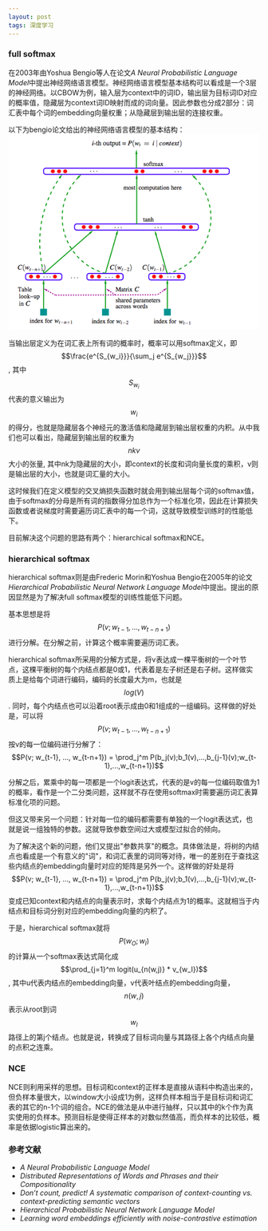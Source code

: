 ```yaml
---
layout: post
tags: 深度学习
---
```


### **full softmax**
在2003年由Yoshua Bengio等人在论文*A Neural Probabilistic Language Model*中提出神经网络语言模型。神经网络语言模型基本结构可以看成是一个3层的神经网络。以CBOW为例，输入层为context中的词ID，输出层为目标词ID对应的概率值，隐藏层为context词ID映射而成的词向量。因此参数也分成2部分：词汇表中每个词的embedding向量权重；从隐藏层到输出层的连接权重。

以下为bengio论文给出的神经网络语言模型的基本结构：
![word2vec_bengio](/public/word2vec_bengio.png)

当输出层定义为在词汇表上所有词的概率时，概率可以用softmax定义，即$$\frac{e^{S_{w_i}}}{\sum_j e^{S_{w_j}}}$$, 其中$$S_{w_i}$$代表的意义输出为$$w_i$$的得分，也就是隐藏层各个神经元的激活值和隐藏层到输出层权重的内积。从中我们也可以看出，隐藏层到输出层的权重为$$nkv$$大小的张量, 其中nk为隐藏层的大小，即context的长度和词向量长度的乘积，v则是输出层的大小，也就是词汇量的大小。

这时候我们在定义模型的交叉熵损失函数时就会用到输出层每个词的softmax值，由于softmax的分母是所有词的指数得分加总作为一个标准化项，因此在计算损失函数或者说梯度时需要遍历词汇表中的每一个词，这就导致模型训练时的性能低下。

目前解决这个问题的思路有两个：hierarchical softmax和NCE。

### **hierarchical softmax**
hierarchical softmax则是由Frederic Morin和Yoshua Bengio在2005年的论文*Hierarchical Probabilistic Neural Network Language Model*中提出。提出的原因显然是为了解决full softmax模型的训练性能低下问题。

基本思想是将$$P(v; w_{t-1}, ..., w_{t-n+1})$$进行分解。在分解之前，计算这个概率需要遍历词汇表。

hierarchical softmax所采用的分解方式是，将v表达成一棵平衡树的一个叶节点，这棵平衡树的每个内结点都是0或1，代表着是左子树还是右子树。这样做实质上是给每个词进行编码，编码的长度最大为m，也就是$$log(V)$$. 同时，每个内结点也可以沿着root表示成由0和1组成的一组编码。这样做的好处是，可以将$$P(v; w_{t-1}, ..., w_{t-n+1})$$按v的每一位编码进行分解了：$$P(v; w_{t-1}, ..., w_{t-n+1}) = \prod_j^m P(b_j(v);b_1(v),...,b_{j-1}(v);w_{t-1},...,w_{t-n+1})$$

分解之后，累乘中的每一项都是一个logit表达式，代表的是v的每一位编码取值为1的概率，看作是一个二分类问题，这样就不存在使用softmax时需要遍历词汇表算标准化项的问题。

但这又带来另一个问题：针对每一位的编码都需要有单独的一个logit表达式，也就是说一组独特的参数。这就导致参数空间过大或模型过拟合的倾向。

为了解决这个新的问题，他们又提出"参数共享"的概念。具体做法是，将树的内结点也看成是一个有意义的"词"，和词汇表里的词同等对待，唯一的差别在于查找这些内结点的embedding向量时对应的矩阵是另外一个。这样做的好处是将$$P(v; w_{t-1}, ..., w_{t-n+1}) = \prod_j^m P(b_j(v);b_1(v),...,b_{j-1}(v);w_{t-1},...,w_{t-n+1})$$变成已知context和内结点的向量表示时，求每个内结点为1的概率。这就相当于内结点和目标词分别对应的embedding向量的内积了。

于是，hierarchical softmax就将$$P(w_O;w_I)$$的计算从一个softmax表达式简化成$$\prod_{j=1}^m logit(u_{n(w,j)} * v_{w_I})$$, 其中u代表内结点的embedding向量，v代表叶结点的embedding向量，$$n(w,j)$$表示从root到词$$w_I$$路径上的第j个结点。也就是说，转换成了目标词向量与其路径上各个内结点向量的点积之连乘。

### **NCE**
NCE则利用采样的思想。目标词和context的正样本是直接从语料中构造出来的，但负样本量很大，以window大小设成1为例，这样负样本相当于是目标词和词汇表的其它的n-1个词的组合。NCE的做法是从中进行抽样，只以其中的k个作为真实使用的负样本。预测目标是使得正样本的对数似然值高，而负样本的比较低，概率是依据logistic算出来的。

### 参考文献

- *A Neural Probabilistic Language Model*
- *Distributed Representations of Words and Phrases and their Compositionality*
- *Don’t count, predict! A systematic comparison of context-counting vs. context-predicting semantic vectors*
- *Hierarchical Probabilistic Neural Network Language Model*
- *Learning word embeddings efficiently with noise-contrastive estimation*
